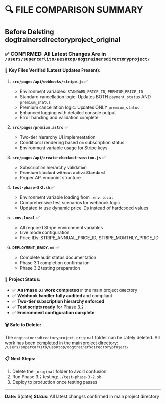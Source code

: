 # 🔍 FILE COMPARISON SUMMARY
## Before Deleting dogtrainersdirectoryproject_original

### ✅ CONFIRMED: All Latest Changes Are in `/Users/supercarlito/Desktop/dogtrainersdirectoryproject/`

#### 🎯 Key Files Verified (Latest Updates Present):

1. **`src/pages/api/webhooks/stripe.js`** ✅
   - Environment variables: `STANDARD_PRICE_ID`, `PREMIUM_PRICE_ID` 
   - Standard cancellation logic: Updates BOTH `payment_status` AND `premium_status`
   - Premium cancellation logic: Updates ONLY `premium_status`
   - Enhanced logging with detailed console output
   - Error handling and validation complete

2. **`src/pages/premium.astro`** ✅
   - Two-tier hierarchy UI implementation
   - Conditional rendering based on subscription status
   - Environment variable usage for Stripe keys

3. **`src/pages/api/create-checkout-session.js`** ✅
   - Subscription hierarchy validation
   - Premium blocked without active Standard
   - Proper API endpoint structure

4. **`test-phase-3-2.sh`** ✅
   - Environment variable loading from `.env.local`
   - Comprehensive test scenarios for webhook logic
   - Updated to use dynamic price IDs instead of hardcoded values

5. **`.env.local`** ✅
   - All required Stripe environment variables
   - Live mode configuration
   - Price IDs: STRIPE_ANNUAL_PRICE_ID, STRIPE_MONTHLY_PRICE_ID

6. **`DEPLOYMENT_READY.md`** ✅
   - Complete audit status documentation
   - Phase 3.1 completion confirmation
   - Phase 3.2 testing preparation

#### 🚀 Project Status:
- ✅ **All Phase 3.1 work completed** in the main project directory
- ✅ **Webhook handler fully audited** and compliant
- ✅ **Two-tier subscription hierarchy enforced**
- ✅ **Test scripts ready** for Phase 3.2
- ✅ **Environment configuration complete**

#### 🗑️ Safe to Delete:
The `dogtrainersdirectoryproject_original` folder can be safely deleted. All work has been completed in the main project directory: `/Users/supercarlito/Desktop/dogtrainersdirectoryproject/`

#### 📋 Next Steps:
1. Delete the `_original` folder to avoid confusion
2. Run Phase 3.2 testing: `./test-phase-3-2.sh`
3. Deploy to production once testing passes

---
**Date:** $(date)
**Status:** All latest changes confirmed in main project directory
